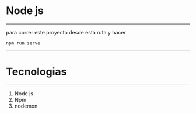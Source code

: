 <div>
<h1>Node js </h1>
<hr>
<p> para correr este proyecto desde está ruta y hacer </p>
<code>npm run serve </code>
<hr>
</div>
<div>
<h1>Tecnologias</h1>
<hr>
<ol>
<li>Node js </li>
<li>Npm </li>
<li>nodemon </li>
</ol>
</div>
